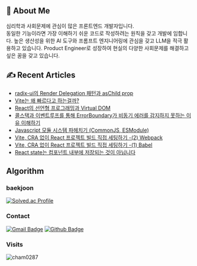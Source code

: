 ## 🙋 About Me
심리학과 사회문제에 관심이 많은 프론트엔드 개발자입니다. <br/>
동일한 기능이라면 가장 이해하기 쉬운 코드로 작성하려는 원칙을 갖고 개발에 임합니다.
높은 생산성을 위한 AI 도구와 프롬프트 엔지니어링에 관심을 갖고 LLM을 적극 활용하고 있습니다.
Product Engineer로 성장하여 현실의 다양한 사회문제를 해결하고 싶은 꿈을 갖고 있습니다.

## ✍️ Recent Articles
- [radix-ui의 Render Delegation 패턴과 asChild prop](https://velog.io/@cham0287/radix-ui-asChild-prop%EA%B3%BC-Render-Delegation-%ED%8C%A8%ED%84%B4)
- [Vite는 왜 빠르다고 하는걸까?](https://velog.io/@cham0287/Vite-%EC%99%9C-%EC%93%B0%EB%8A%94%EC%A7%80-%EC%95%8C%EC%95%84%EB%B3%B4%EA%B8%B0)
- [React의 선언형 프로그래밍과 Virtual DOM](https://velog.io/@cham0287/React-%EC%84%A0%EC%96%B8%ED%98%95-%ED%94%84%EB%A1%9C%EA%B7%B8%EB%9E%98%EB%B0%8D%EA%B3%BC-Virtual-DOM)
- [콜스택과 이벤트루프를 통해 ErrorBoundary가 비동기 에러를 감지하지 못하는 이유 이해하기](https://velog.io/@cham0287/ErrorBoundary%EB%8A%94-%EC%99%9C-%EB%B9%84%EB%8F%99%EA%B8%B0-%EC%97%90%EB%9F%AC%EB%A5%BC-%EA%B0%90%EC%A7%80%ED%95%98%EC%A7%80-%EB%AA%BB%ED%95%A0%EA%B9%8C)
- [Javascript 모듈 시스템 파헤치기 (CommonJS, ESModule)](https://velog.io/@cham0287/CommonJS%EC%99%80-ESModule%EC%9D%B4-%EB%AD%98%EA%B9%8C)
- [Vite, CRA 없이 React 프로젝트 빌드 직접 세팅하기 -(2) Webpack](https://velog.io/@cham0287/Vite-CRA-%EC%97%86%EC%9D%B4-React-%ED%94%84%EB%A1%9C%EC%A0%9D%ED%8A%B8-%EB%B9%8C%EB%93%9C-%EC%A7%81%EC%A0%91-%EC%84%B8%ED%8C%85%ED%95%98%EA%B8%B0-2-Webpack)
- [Vite, CRA 없이 React 프로젝트 빌드 직접 세팅하기 -(1) Babel](https://velog.io/@cham0287/Vite-CRA-%EC%97%86%EC%9D%B4-React-%ED%94%84%EB%A1%9C%EC%A0%9D%ED%8A%B8-%EB%B9%8C%EB%93%9C-%EC%A7%81%EC%A0%91-%EC%84%B8%ED%8C%85%ED%95%98%EA%B8%B0-1-Babel-lwwstaoh)
- [React state는 컴포넌트 내부에 저장되는 것이 아닙니다](https://velog.io/@cham0287/React-state%EB%8A%94-%EC%BB%B4%ED%8F%AC%EB%84%8C%ED%8A%B8-%EB%82%B4%EB%B6%80%EC%97%90-%EC%A0%80%EC%9E%A5%EB%90%98%EB%8A%94-%EA%B2%83%EC%9D%B4-%EC%95%84%EB%8B%99%EB%8B%88%EB%8B%A4)

## Algorithm
### baekjoon
[![Solved.ac Profile](http://mazassumnida.wtf/api/v2/generate_badge?boj=cham0287)](https://solved.ac/cham0287) <br/>

### Contact
[![Gmail Badge](https://img.shields.io/badge/-crtmt97@gmail.com-c14438?style=flat&logo=Gmail&logoColor=white&link=mailto:crtmt97@gmail.com)](mailto:crtmt97@gmail.com) [![Github Badge](https://img.shields.io/badge/-cham0287-grey?style=flat&logo=github&logoColor=white&link=https://github.com/cham0287/)](https://www.github.com/cham0287/) 
<br/>

### Visits
<p align=left> <img src=https://komarev.com/ghpvc/?username=cham0287 alt=cham0287 /> </p>

